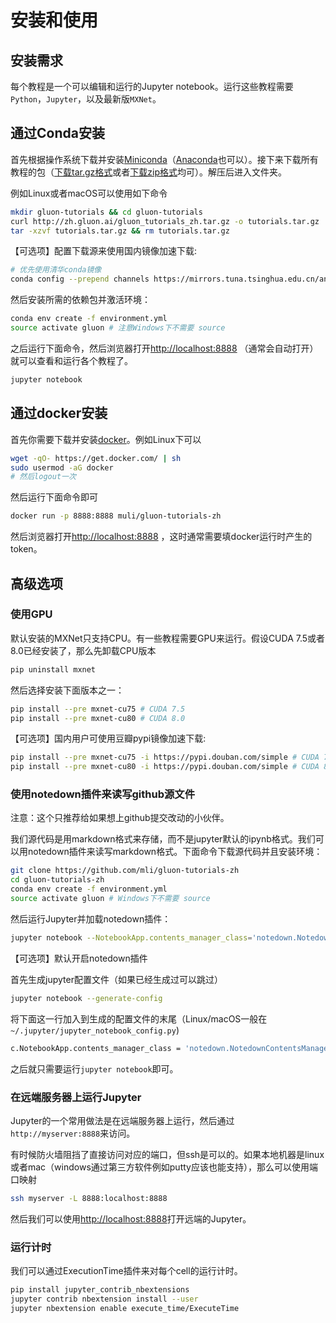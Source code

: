 # 安装和使用

## 安装需求

每个教程是一个可以编辑和运行的Jupyter notebook。运行这些教程需要`Python`，`Jupyter`，以及最新版`MXNet`。

## 通过Conda安装

首先根据操作系统下载并安装[Miniconda](https://conda.io/miniconda.html)（[Anaconda](https://docs.continuum.io/anaconda/install/)也可以）。接下来下载所有教程的包（[下载tar.gz格式](http://zh.gluon.ai/gluon_tutorials_zh.tar.gz)或者[下载zip格式](http://zh.gluon.ai/gluon_tutorials_zh.zip)均可）。解压后进入文件夹。

例如Linux或者macOS可以使用如下命令

```bash
mkdir gluon-tutorials && cd gluon-tutorials
curl http://zh.gluon.ai/gluon_tutorials_zh.tar.gz -o tutorials.tar.gz
tar -xzvf tutorials.tar.gz && rm tutorials.tar.gz
```

【可选项】配置下载源来使用国内镜像加速下载:

```bash
# 优先使用清华conda镜像
conda config --prepend channels https://mirrors.tuna.tsinghua.edu.cn/anaconda/pkgs/free/
```

然后安装所需的依赖包并激活环境：

```bash
conda env create -f environment.yml
source activate gluon # 注意Windows下不需要 source
```

之后运行下面命令，然后浏览器打开[http://localhost:8888](http://localhost:8888) （通常会自动打开）就可以查看和运行各个教程了。

```bash
jupyter notebook
```

## 通过docker安装

首先你需要下载并安装[docker](https://docs.docker.com/engine/installation/)。例如Linux下可以

```bash
wget -qO- https://get.docker.com/ | sh
sudo usermod -aG docker
# 然后logout一次
```

然后运行下面命令即可

```bash
docker run -p 8888:8888 muli/gluon-tutorials-zh
```

然后浏览器打开[http://localhost:8888](http://localhost:8888) ，这时通常需要填docker运行时产生的token。

## 高级选项

### 使用GPU

默认安装的MXNet只支持CPU。有一些教程需要GPU来运行。假设CUDA 7.5或者8.0已经安装了，那么先卸载CPU版本

```bash
pip uninstall mxnet
```

然后选择安装下面版本之一：

```bash
pip install --pre mxnet-cu75 # CUDA 7.5
pip install --pre mxnet-cu80 # CUDA 8.0
```

【可选项】国内用户可使用豆瓣pypi镜像加速下载:

```bash
pip install --pre mxnet-cu75 -i https://pypi.douban.com/simple # CUDA 7.5
pip install --pre mxnet-cu80 -i https://pypi.douban.com/simple # CUDA 8.0
```

### 使用notedown插件来读写github源文件

注意：这个只推荐给如果想上github提交改动的小伙伴。

我们源代码是用markdown格式来存储，而不是jupyter默认的ipynb格式。我们可以用notedown插件来读写markdown格式。下面命令下载源代码并且安装环境：


```bash
git clone https://github.com/mli/gluon-tutorials-zh
cd gluon-tutorials-zh
conda env create -f environment.yml
source activate gluon # Windows下不需要 source
```

然后运行Jupyter并加载notedown插件：

```bash
jupyter notebook --NotebookApp.contents_manager_class='notedown.NotedownContentsManager'
```

【可选项】默认开启notedown插件

首先生成jupyter配置文件（如果已经生成过可以跳过）

```bash
jupyter notebook --generate-config
```

将下面这一行加入到生成的配置文件的末尾（Linux/macOS一般在`~/.jupyter/jupyter_notebook_config.py`)

```bash
c.NotebookApp.contents_manager_class = 'notedown.NotedownContentsManager'
```

之后就只需要运行`jupyter notebook`即可。

### 在远端服务器上运行Jupyter

Jupyter的一个常用做法是在远端服务器上运行，然后通过 `http://myserver:8888`来访问。

有时候防火墙阻挡了直接访问对应的端口，但ssh是可以的。如果本地机器是linux或者mac（windows通过第三方软件例如putty应该也能支持），那么可以使用端口映射

```bash
ssh myserver -L 8888:localhost:8888
```

然后我们可以使用[http://localhost:8888](http://localhost:8888)打开远端的Jupyter。

### 运行计时

我们可以通过ExecutionTime插件来对每个cell的运行计时。

```bash
pip install jupyter_contrib_nbextensions
jupyter contrib nbextension install --user
jupyter nbextension enable execute_time/ExecuteTime
```
